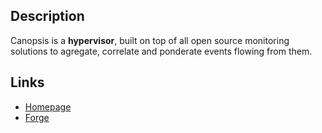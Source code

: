Description
-----------

Canopsis is a **hypervisor**, built on top of all open source monitoring solutions to agregate, correlate and ponderate events flowing from them.

Links
-----

 * [Homepage](http://www.canopsis.org)
 * [Forge](http://forge.canopsis.org/projects/canopsis)
